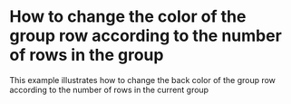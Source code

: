 # How to change the color of the group row according to the number of rows in the group


<p>This example illustrates how to change the back color of the group row according to the number of rows in the current group</p>

<br/>


